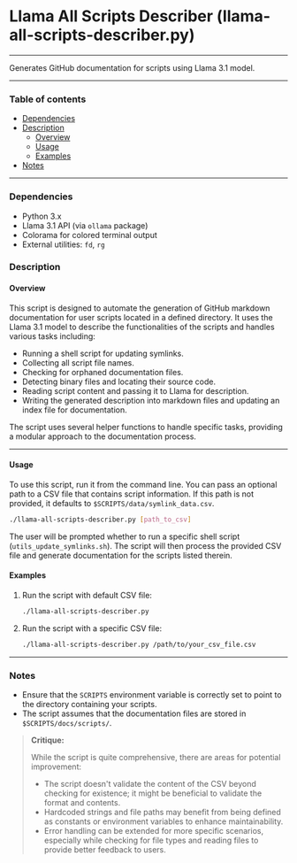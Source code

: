 # Llama All Scripts Describer (llama-all-scripts-describer.py)

---

Generates GitHub documentation for scripts using Llama 3.1 model.

---

### Table of contents

- [Dependencies](#dependencies)
- [Description](#description)
    - [Overview](#overview)
    - [Usage](#usage)
    - [Examples](#examples)
- [Notes](#notes)

---

<a name="dependencies" />

### Dependencies

- Python 3.x
- Llama 3.1 API (via `ollama` package)
- Colorama for colored terminal output
- External utilities: `fd`, `rg`

<a name="description" />

### Description

<a name="overview" />

#### Overview

This script is designed to automate the generation of GitHub markdown documentation for user scripts located in a defined directory. It uses the Llama 3.1 model to describe the functionalities of the scripts and handles various tasks including:

- Running a shell script for updating symlinks.
- Collecting all script file names.
- Checking for orphaned documentation files.
- Detecting binary files and locating their source code.
- Reading script content and passing it to Llama for description.
- Writing the generated description into markdown files and updating an index file for documentation.

The script uses several helper functions to handle specific tasks, providing a modular approach to the documentation process.

---

<a name="usage" />

#### Usage

To use this script, run it from the command line. You can pass an optional path to a CSV file that contains script information. If this path is not provided, it defaults to `$SCRIPTS/data/symlink_data.csv`.

```bash
./llama-all-scripts-describer.py [path_to_csv]
```

The user will be prompted whether to run a specific shell script (`utils_update_symlinks.sh`). The script will then process the provided CSV file and generate documentation for the scripts listed therein.

<a name="examples" />

#### Examples

1. Run the script with default CSV file:
   ```bash
   ./llama-all-scripts-describer.py
   ```

2. Run the script with a specific CSV file:
   ```bash
   ./llama-all-scripts-describer.py /path/to/your_csv_file.csv
   ```

---

<a name="notes" />

### Notes

- Ensure that the `SCRIPTS` environment variable is correctly set to point to the directory containing your scripts.
- The script assumes that the documentation files are stored in `$SCRIPTS/docs/scripts/`.

> **Critique:** 
> 
> While the script is quite comprehensive, there are areas for potential improvement:
> - The script doesn't validate the content of the CSV beyond checking for existence; it might be beneficial to validate the format and contents.
> - Hardcoded strings and file paths may benefit from being defined as constants or environment variables to enhance maintainability.
> - Error handling can be extended for more specific scenarios, especially while checking for file types and reading files to provide better feedback to users.